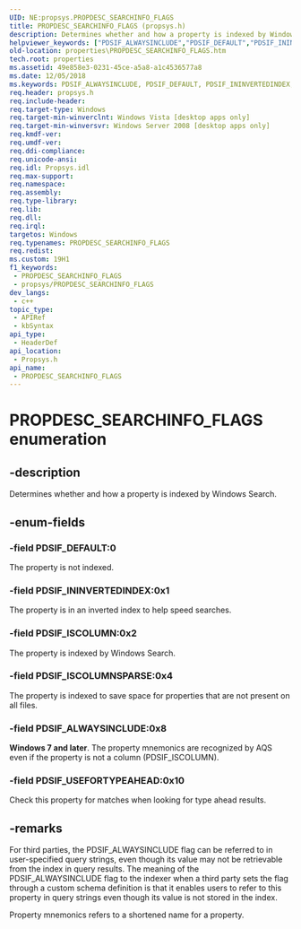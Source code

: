 ```yaml
---
UID: NE:propsys.PROPDESC_SEARCHINFO_FLAGS
title: PROPDESC_SEARCHINFO_FLAGS (propsys.h)
description: Determines whether and how a property is indexed by Windows Search.
helpviewer_keywords: ["PDSIF_ALWAYSINCLUDE","PDSIF_DEFAULT","PDSIF_ININVERTEDINDEX","PDSIF_ISCOLUMN","PDSIF_ISCOLUMNSPARSE","PDSIF_USEFORTYPEAHEAD","PROPDESC_SEARCHINFO_FLAGS","PROPDESC_SEARCHINFO_FLAGS enumeration [Windows Properties]","_shell_PROPDESC_SEARCHINFO_FLAGS","properties.PROPDESC_SEARCHINFO_FLAGS","propsys/PDSIF_ALWAYSINCLUDE","propsys/PDSIF_DEFAULT","propsys/PDSIF_ININVERTEDINDEX","propsys/PDSIF_ISCOLUMN","propsys/PDSIF_ISCOLUMNSPARSE","propsys/PDSIF_USEFORTYPEAHEAD","propsys/PROPDESC_SEARCHINFO_FLAGS","shell.PROPDESC_SEARCHINFO_FLAGS"]
old-location: properties\PROPDESC_SEARCHINFO_FLAGS.htm
tech.root: properties
ms.assetid: 49e858e3-0231-45ce-a5a8-a1c4536577a8
ms.date: 12/05/2018
ms.keywords: PDSIF_ALWAYSINCLUDE, PDSIF_DEFAULT, PDSIF_ININVERTEDINDEX, PDSIF_ISCOLUMN, PDSIF_ISCOLUMNSPARSE, PDSIF_USEFORTYPEAHEAD, PROPDESC_SEARCHINFO_FLAGS, PROPDESC_SEARCHINFO_FLAGS enumeration [Windows Properties], _shell_PROPDESC_SEARCHINFO_FLAGS, properties.PROPDESC_SEARCHINFO_FLAGS, propsys/PDSIF_ALWAYSINCLUDE, propsys/PDSIF_DEFAULT, propsys/PDSIF_ININVERTEDINDEX, propsys/PDSIF_ISCOLUMN, propsys/PDSIF_ISCOLUMNSPARSE, propsys/PDSIF_USEFORTYPEAHEAD, propsys/PROPDESC_SEARCHINFO_FLAGS, shell.PROPDESC_SEARCHINFO_FLAGS
req.header: propsys.h
req.include-header: 
req.target-type: Windows
req.target-min-winverclnt: Windows Vista [desktop apps only]
req.target-min-winversvr: Windows Server 2008 [desktop apps only]
req.kmdf-ver: 
req.umdf-ver: 
req.ddi-compliance: 
req.unicode-ansi: 
req.idl: Propsys.idl
req.max-support: 
req.namespace: 
req.assembly: 
req.type-library: 
req.lib: 
req.dll: 
req.irql: 
targetos: Windows
req.typenames: PROPDESC_SEARCHINFO_FLAGS
req.redist: 
ms.custom: 19H1
f1_keywords:
 - PROPDESC_SEARCHINFO_FLAGS
 - propsys/PROPDESC_SEARCHINFO_FLAGS
dev_langs:
 - c++
topic_type:
 - APIRef
 - kbSyntax
api_type:
 - HeaderDef
api_location:
 - Propsys.h
api_name:
 - PROPDESC_SEARCHINFO_FLAGS
---
```


# PROPDESC_SEARCHINFO_FLAGS enumeration


## -description

Determines whether and how a property is indexed by Windows Search.

## -enum-fields

### -field PDSIF_DEFAULT:0

The property is not indexed.

### -field PDSIF_ININVERTEDINDEX:0x1

The property is in an inverted index to help speed searches.

### -field PDSIF_ISCOLUMN:0x2

The property is indexed by Windows Search.

### -field PDSIF_ISCOLUMNSPARSE:0x4

The property is indexed to save space for properties that are not present on all files.

### -field PDSIF_ALWAYSINCLUDE:0x8

<b>Windows 7 and later</b>. The property mnemonics are recognized by AQS even if the property is not a column (PDSIF_ISCOLUMN).

### -field PDSIF_USEFORTYPEAHEAD:0x10

Check this property for matches when looking for type ahead results.

## -remarks

For third parties, the PDSIF_ALWAYSINCLUDE flag can be referred to in user-specified query strings, even though its value may not be retrievable from the index in query results. The meaning of the PDSIF_ALWAYSINCLUDE flag to the indexer when a third party sets the flag through a custom schema definition is that it enables users to refer to this property in query strings even though its value is not stored in the index.

Property mnemonics refers to a shortened name for a property.

